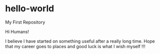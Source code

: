# hello-world
My First Repository

Hi Humans!

I believe I have started on something useful after a really long time. Hope that my career goes to places and good luck is what I wish myself !!!


